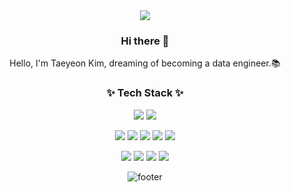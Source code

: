 <div align="center">

<img src="https://capsule-render.vercel.app/api?type=wave&color=FFD662&fontColor=00539C&height=300&section=header&text=Taeyeon+Kim&fontSize=80" />

### Hi there 👋
Hello, I'm Taeyeon Kim, dreaming of becoming a data engineer.📚


### ✨ Tech Stack ✨

<img src="https://img.shields.io/badge/Python-3776AB?style=for-the-badge&logo=Python&logoColor=white"> <img src="https://img.shields.io/badge/JAVA-007396?style=for-the-badge&logo=java&logoColor=white"> 


<img src="https://img.shields.io/badge/Oracle-F80000?style=for-the-badge&logo=Oracle&logoColor=white"> <img src="https://img.shields.io/badge/MySQL-4479A1?style=for-the-badge&logo=MySQL&logoColor=white"> <img src="https://img.shields.io/badge/SQLite-003B57?style=for-the-badge&logo=SQLite&logoColor=white"> <img src="https://img.shields.io/badge/Firebase-FFCA28?style=for-the-badge&logoFirebase&logoColor=white"> <img src="https://img.shields.io/badge/mariadb-003545?style=for-the-badge&logo=mariadb&logoColor=white">


<img src="https://img.shields.io/badge/github-181717?style=for-the-badge&logo=github&logoColor=white"> <img src="https://img.shields.io/badge/streamlit-FF4B4B?style=for-the-badge&logo=streamlit&logoColor=white"> <img src="https://img.shields.io/badge/spring-6DB33F?style=for-the-badge&logo=spring&logoColor=white"> <img src="https://img.shields.io/badge/django-092E20?style=for-the-badge&logo=django&logoColor=white"> 

![footer](https://capsule-render.vercel.app/api?type=wave&color=00539C&height=200&section=footer)

</div>
